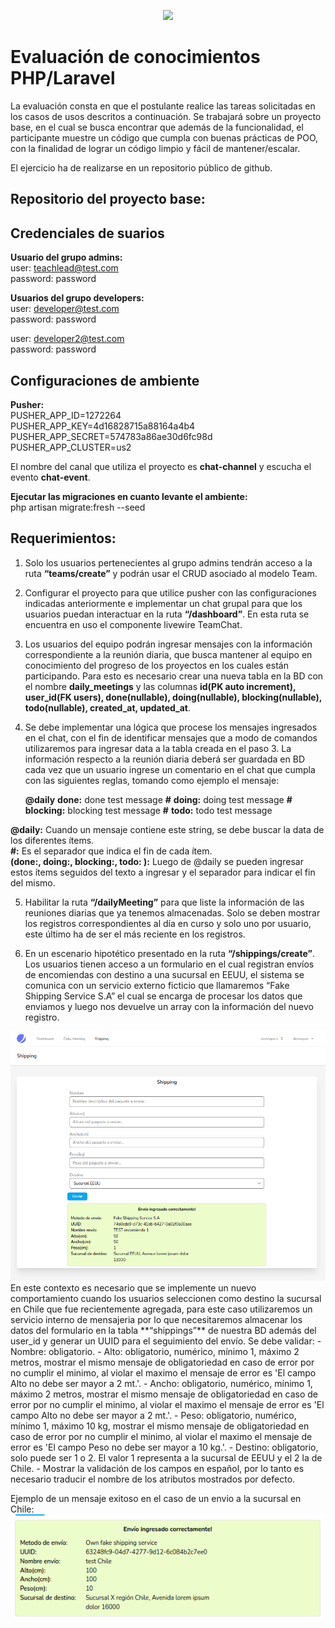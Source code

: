 <p align="center"><a href="https://laravel.com" target="_blank"><img src="https://raw.githubusercontent.com/laravel/art/master/logo-lockup/5%20SVG/2%20CMYK/1%20Full%20Color/laravel-logolockup-cmyk-red.svg" width="400"></a></p>

# Evaluación de conocimientos PHP/Laravel

La evaluación consta en que el postulante realice las tareas solicitadas en los casos de usos descritos a continuación. Se trabajará sobre un proyecto base, en el cual se busca encontrar que además de la funcionalidad, el participante muestre un código que cumpla con buenas prácticas de POO, con la finalidad de lograr un código limpio y fácil de mantener/escalar.  
  
El ejercicio ha de realizarse en un repositorio público de github.

## Repositorio del proyecto base:

## Credenciales de suarios

**Usuario del grupo admins:**  
user: teachlead@test.com  
password: password  

**Usuarios del grupo developers:**  
user: developer@test.com  
password: password  
  
user: developer2@test.com  
password: password  
  
## Configuraciones de ambiente    

**Pusher:**  
PUSHER_APP_ID=1272264  
PUSHER_APP_KEY=4d16828715a88164a4b4  
PUSHER_APP_SECRET=574783a86ae30d6fc98d  
PUSHER_APP_CLUSTER=us2  
  
El nombre del canal que utiliza el proyecto es **chat-channel** y escucha el evento **chat-event**.  
  
**Ejecutar las migraciones en cuanto levante el ambiente:**    
php artisan migrate:fresh --seed

## Requerimientos:
  
1. Solo los usuarios pertenecientes al grupo admins tendrán acceso a la ruta **“teams/create”** y podrán usar el CRUD asociado al modelo Team.

2. Configurar el proyecto para que utilice pusher con las configuraciones indicadas anteriormente e implementar un chat grupal para que los usuarios puedan interactuar en la  ruta **“/dashboard”**. En esta ruta se encuentra en uso el componente livewire TeamChat.

3. Los usuarios del equipo podrán ingresar mensajes con la información correspondiente a la reunión diaria, que busca mantener al equipo en conocimiento del progreso de los proyectos en los cuales están participando. Para esto es necesario crear una nueva tabla en la BD con el nombre **daily_meetings** y las columnas **id(PK auto increment), user_id(FK users), done(nullable), doing(nullable), blocking(nullable), todo(nullable), created_at, updated_at**.

4. Se debe implementar una lógica que procese los mensajes ingresados en el chat, con el fin de identificar mensajes que a modo de comandos utilizaremos para ingresar data a la tabla creada en el paso 3. La información respecto a la reunión diaria deberá ser guardada en BD cada vez que un usuario ingrese un comentario en el chat que cumpla con las siguientes reglas, tomando como ejemplo el mensaje:
  
    **@daily** **done:** done test message **#** **doing:** doing test message **#** **blocking:** blocking test message **#** **todo:** todo test message
    
**@daily:** Cuando un mensaje contiene este string, se debe buscar la data de los diferentes ítems.  
**#:** Es el separador que indica el fin de cada ítem.   
**(done:, doing:, blocking:, todo: ):** Luego de @daily se pueden ingresar estos ítems seguidos del texto a ingresar y el separador para indicar el fin del mismo.  


5. Habilitar la ruta **“/dailyMeeting”** para que liste la información de las reuniones diarias que ya tenemos almacenadas. Solo se deben mostrar los registros correspondientes al día en curso y solo uno por usuario, este último ha de ser el más reciente en los registros.

6. En un escenario hipotético presentado en la ruta **“/shippings/create”**. Los usuarios tienen acceso a un formulario en el cual registran envíos de encomiendas con destino a una sucursal en EEUU, el sistema se comunica con un servicio externo ficticio que llamaremos “Fake Shipping Service S.A” el cual se encarga de procesar los datos que enviamos y luego nos devuelve un array con la información del nuevo registro.
<img src="6.png">  
En este contexto es necesario que se implemente un nuevo comportamiento cuando los usuarios seleccionen como destino la sucursal en Chile que fue recientemente agregada, para este caso utilizaremos un servicio interno de mensajeria por lo que necesitaremos almacenar los datos del formulario en la tabla **“shippings”** de nuestra BD además del user_id y generar un UUID para el seguimiento del envío.  
Se debe validar:   
- Nombre: obligatorio.
- Alto: obligatorio, numérico, mínimo 1, máximo 2 metros, mostrar el mismo mensaje de obligatoriedad en caso de error por no cumplir el minimo, al violar el maximo el mensaje de error es 'El campo Alto no debe ser mayor a 2 mt.'.
- Ancho: obligatorio, numérico, mínimo 1, máximo 2 metros, mostrar el mismo mensaje de obligatoriedad en caso de error por no cumplir el minimo, al violar el maximo el mensaje de error es 'El campo Alto no debe ser mayor a 2 mt.'.
- Peso: obligatorio, numérico, mínimo 1, máximo 10 kg, mostrar el mismo mensaje de obligatoriedad en caso de error por no cumplir el minimo, al violar el maximo el mensaje de error es 'El campo Peso no debe ser mayor a 10 kg.'.
- Destino: obligatorio, solo puede ser 1 o 2. El valor 1 representa a la sucursal de EEUU y el 2 la de Chile.
- Mostrar la validación de los campos en español, por lo tanto es necesario traducir el nombre de los atributos mostrados por defecto.

Ejemplo de un mensaje exitoso en el caso de un envio a la sucursal en Chile:
<img src="6-1.png"> 
